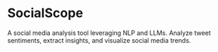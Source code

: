 # SocialScope
 A social media analysis tool leveraging NLP and LLMs. Analyze tweet sentiments, extract insights, and visualize social media trends.

